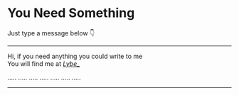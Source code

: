 # You Need Something

Just type a message below 👇  

---

Hi, if you need anything you could write to me  
You will find me at *[Lybe_](https://github.com/lybe-source)*

.....
.....
.....
.....
.....
.....
.....

---
